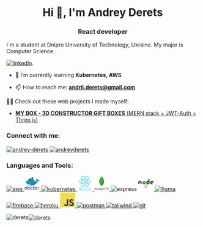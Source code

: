 <h1 align="center">Hi 👋, I'm Andrey Derets</h1>
<h3 align="center">React developer</h3>

<p>I`m a student at Dnipro University of Technology, Ukraine. My major is Computer Science.</p>

[![linkedin](https://img.shields.io/badge/linkedin-0A66C2?style=for-the-badge&logo=linkedin&logoColor=white)](https://www.linkedin.com/in/andrey-derets/).

- 🌱 I’m currently learning **Kubernetes, AWS**

- 📫 How to reach me: **andrii.derets@gmail.com**

👨‍💻 Check out these web projects I made myself: 
- [**MY BOX - 3D CONSTRUCTOR GIFT BOXES** (MERN stack + JWT-Auth + Three.js)](https://github.com/Derets/my-box)
  

<h3 align="left">Connect with me:</h3>
<p align="left">
<a href="https://linkedin.com/in/andrey-derets" target="blank"><img title='LinkedIn' align="center" src="https://raw.githubusercontent.com/rahuldkjain/github-profile-readme-generator/master/src/images/icons/Social/linked-in-alt.svg" alt="andrey-derets" height="30" width="40" /></a>
<a href="https://instagram.com/andreyderets" target="blank"><img title='Instagram' align="center" src="https://raw.githubusercontent.com/rahuldkjain/github-profile-readme-generator/master/src/images/icons/Social/instagram.svg" alt="andreyderets" height="30" width="40" /></a>
</p>

<h3 align="left">Languages and Tools:</h3>
<p align="left"> <a href="https://aws.amazon.com" target="_blank" rel="noreferrer"> <img src="https://static-00.iconduck.com/assets.00/aws-icon-512x512-hniukvcn.png" alt="aws" width="40" height="40"/> </a> 
  <a href="https://www.docker.com/" target="_blank" rel="noreferrer"> <img src="https://raw.githubusercontent.com/devicons/devicon/master/icons/docker/docker-original-wordmark.svg" alt="docker" width="40" height="40"/> </a> <a href="https://kubernetes.io" target="_blank" rel="noreferrer"> <img src="https://www.vectorlogo.zone/logos/kubernetes/kubernetes-icon.svg" alt="kubernetes" width="40" height="40"/> <a href="https://reactjs.org/" target="_blank" rel="noreferrer"> <img title='React.js' src="https://raw.githubusercontent.com/devicons/devicon/master/icons/react/react-original-wordmark.svg" alt="react" width="40" height="40"/> </a> <a href="https://www.mongodb.com/" target="_blank" rel="noreferrer"> <img title='mongodb' src="https://raw.githubusercontent.com/devicons/devicon/master/icons/mongodb/mongodb-original-wordmark.svg" alt="mongodb" width="40" height="40"/> </a <a href="https://expressjs.com" target="_blank" rel="noreferrer"> <img title='express' src="https://www.nextontop.com/assets/img/services/web/expressjs.svg" alt="express" width="40" height="40"/> </a>  <a href="https://nodejs.org" target="_blank" rel="noreferrer"> <img title='nodejs' src="https://raw.githubusercontent.com/devicons/devicon/master/icons/nodejs/nodejs-original-wordmark.svg" alt="nodejs" width="40" height="40"/> </a><a href="https://www.figma.com/" target="_blank" rel="noreferrer"> <img title='figma' src="https://www.vectorlogo.zone/logos/figma/figma-icon.svg" alt="figma" width="40" height="40"/> </a> <a href="https://firebase.google.com/" target="_blank" rel="noreferrer"> <img title='firebase' src="https://www.vectorlogo.zone/logos/firebase/firebase-icon.svg" alt="firebase" width="40" height="40"/> </a> <a href="https://heroku.com" target="_blank" rel="noreferrer"> <img title='heroku' src="https://www.vectorlogo.zone/logos/heroku/heroku-icon.svg" alt="heroku" width="40" height="40"/> </a> <a href="https://developer.mozilla.org/en-US/docs/Web/JavaScript" target="_blank" rel="noreferrer"> <img title='javascript' src="https://raw.githubusercontent.com/devicons/devicon/master/icons/javascript/javascript-original.svg" alt="javascript" width="40" height="40"/> </a> <a href="https://postman.com" target="_blank" rel="noreferrer"> <img title='postman' src="https://www.vectorlogo.zone/logos/getpostman/getpostman-icon.svg" alt="postman" width="40" height="40"/> </a>  <a href="https://tailwindcss.com/" target="_blank" rel="noreferrer"> <img title='tailwind' src="https://www.vectorlogo.zone/logos/tailwindcss/tailwindcss-icon.svg" alt="tailwind" width="40" height="40"/> </a>  <a href="https://git-scm.com/" target="_blank" rel="noreferrer"> <img title='git' src="https://www.vectorlogo.zone/logos/git-scm/git-scm-icon.svg" alt="git" width="40" height="40"/> </a></p>

<p><img align="left" src="https://github-readme-stats.vercel.app/api/top-langs?username=derets&show_icons=true&locale=en&layout=compact" alt="derets" height="140" /></p>
<p><img align="center" src="https://github-readme-streak-stats.herokuapp.com/?user=derets&" alt="derets" height="140"/></p>
